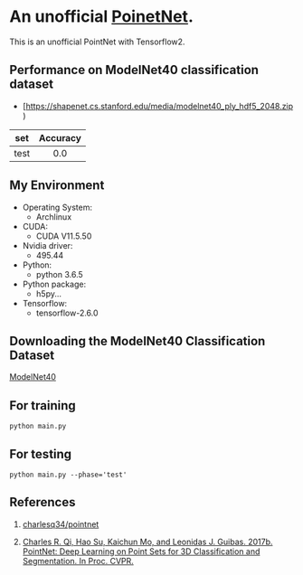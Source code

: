 # An unofficial [PoinetNet](https://arxiv.org/abs/1612.00593).
This is an unofficial PointNet with Tensorflow2.

## Performance on ModelNet40 classification dataset
- [https://shapenet.cs.stanford.edu/media/modelnet40_ply_hdf5_2048.zip)

| set      | Accuracy      |
| :---:    | :---:    |
| test    |0.0         | 

## My Environment
- Operating System:
  - Archlinux
- CUDA:
  - CUDA V11.5.50 
- Nvidia driver:
  - 495.44
- Python:
  - python 3.6.5
- Python package:
  - h5py...
- Tensorflow:
  - tensorflow-2.6.0

## Downloading the ModelNet40 Classification Dataset
[ModelNet40](https://shapenet.cs.stanford.edu/media/modelnet40_ply_hdf5_2048.zip)


## For training

```
python main.py
```

## For testing

```
python main.py --phase='test'
```

## References

1. [charlesq34/pointnet](https://github.com/charlesq34/pointnet)

2. [Charles R. Qi, Hao Su, Kaichun Mo, and Leonidas J. Guibas. 2017b. PointNet: Deep
Learning on Point Sets for 3D Classification and Segmentation. In Proc. CVPR.](https://arxiv.org/abs/1612.00593)

